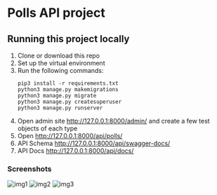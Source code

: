# Polls API project

## Running this project locally
1. Clone or download this repo
2. Set up the virtual environment
3. Run the following commands:
    ```
    pip3 install -r requirements.txt
    python3 manage.py makemigrations
    python3 manage.py migrate
    python3 manage.py createsuperuser
    python3 manage.py runserver
    ```
4. Open admin site http://127.0.0.1:8000/admin/ and create a few test objects of each type
5. Open http://127.0.0.1:8000/api/polls/
6. API Schema http://127.0.0.1:8000/api/swagger-docs/
7. API Docs http://127.0.0.1:8000/api/docs/

### Screenshots
![img1]()
![img2]()
![img3]()
